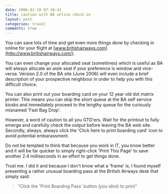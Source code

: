 ```yaml
---
date: 2006-01-18 07:38:41
title: caution with BA online check-in
layout: post
categories: travel
comments: true
---
```

You can save lots of time and get even more things done by checking in
online for your flight at
[www.britishairways.com](http://www.britishairways.com/).

You can even change your allocated seat (sometimes) which is useful as
BA will always allocate an aisle seat if your preference is window and
vice-versa. Version 2.0 of the BA site (June 2006) will even include a
brief description of your prospective neighbour in order to help you
with this difficult choice.

You can also print out your boarding card on your 12 year old dot matrix
printer. This means you can skip the short queue at the BA self service
kiosks and immediately proceed to the lengthy queue for the curiously
misnamed 'Fast Bag Drop'.

However, a word of caution to all you GTD'ers. Wait for the printout to
fully emerge and carefully check the output before leaving the BA web
site. Secondly, always, always click the 'Click here to print boarding
card' icon to avoid potential embarassment.

Do not be tempted to think that because you work in IT, you know better
and it will be far quicker to simply right-click 'Print This Page' to
save another 2.4 milliseconds in an effort to get things done.

Trust me. I did it and because I don't know what a 'frame' is, I found
myself presenting a rather unusual boarding pass at the British Airways
desk that simply said:

> "Click the 'Print Boarding Pass' button (you idiot) to print"
